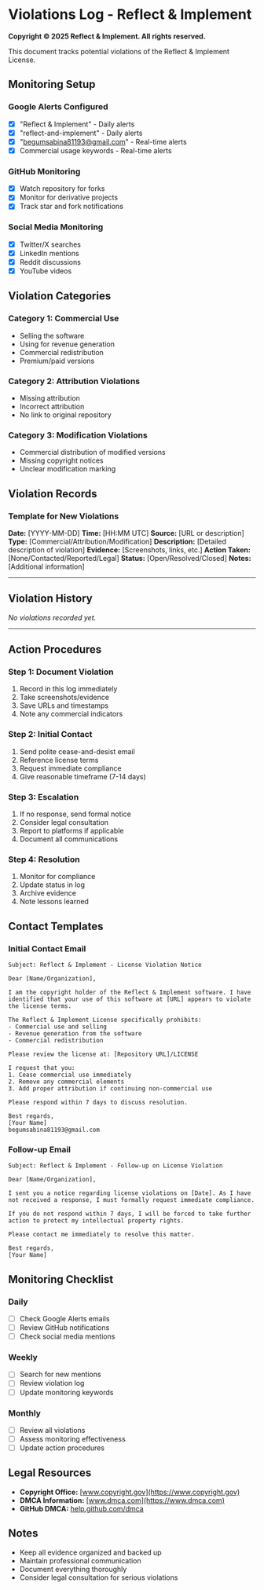 # Violations Log - Reflect & Implement

**Copyright © 2025 Reflect & Implement. All rights reserved.**

This document tracks potential violations of the Reflect & Implement License.

## Monitoring Setup

### Google Alerts Configured

- [x] "Reflect & Implement" - Daily alerts
- [x] "reflect-and-implement" - Daily alerts
- [x] "begumsabina81193@gmail.com" - Real-time alerts
- [x] Commercial usage keywords - Real-time alerts

### GitHub Monitoring

- [x] Watch repository for forks
- [x] Monitor for derivative projects
- [x] Track star and fork notifications

### Social Media Monitoring

- [x] Twitter/X searches
- [x] LinkedIn mentions
- [x] Reddit discussions
- [x] YouTube videos

## Violation Categories

### Category 1: Commercial Use

- Selling the software
- Using for revenue generation
- Commercial redistribution
- Premium/paid versions

### Category 2: Attribution Violations

- Missing attribution
- Incorrect attribution
- No link to original repository

### Category 3: Modification Violations

- Commercial distribution of modified versions
- Missing copyright notices
- Unclear modification marking

## Violation Records

### Template for New Violations

**Date:** [YYYY-MM-DD]
**Time:** [HH:MM UTC]
**Source:** [URL or description]
**Type:** [Commercial/Attribution/Modification]
**Description:** [Detailed description of violation]
**Evidence:** [Screenshots, links, etc.]
**Action Taken:** [None/Contacted/Reported/Legal]
**Status:** [Open/Resolved/Closed]
**Notes:** [Additional information]

---

## Violation History

_No violations recorded yet._

---

## Action Procedures

### Step 1: Document Violation

1. Record in this log immediately
2. Take screenshots/evidence
3. Save URLs and timestamps
4. Note any commercial indicators

### Step 2: Initial Contact

1. Send polite cease-and-desist email
2. Reference license terms
3. Request immediate compliance
4. Give reasonable timeframe (7-14 days)

### Step 3: Escalation

1. If no response, send formal notice
2. Consider legal consultation
3. Report to platforms if applicable
4. Document all communications

### Step 4: Resolution

1. Monitor for compliance
2. Update status in log
3. Archive evidence
4. Note lessons learned

## Contact Templates

### Initial Contact Email

```
Subject: Reflect & Implement - License Violation Notice

Dear [Name/Organization],

I am the copyright holder of the Reflect & Implement software. I have identified that your use of this software at [URL] appears to violate the license terms.

The Reflect & Implement License specifically prohibits:
- Commercial use and selling
- Revenue generation from the software
- Commercial redistribution

Please review the license at: [Repository URL]/LICENSE

I request that you:
1. Cease commercial use immediately
2. Remove any commercial elements
3. Add proper attribution if continuing non-commercial use

Please respond within 7 days to discuss resolution.

Best regards,
[Your Name]
begumsabina81193@gmail.com
```

### Follow-up Email

```
Subject: Reflect & Implement - Follow-up on License Violation

Dear [Name/Organization],

I sent you a notice regarding license violations on [Date]. As I have not received a response, I must formally request immediate compliance.

If you do not respond within 7 days, I will be forced to take further action to protect my intellectual property rights.

Please contact me immediately to resolve this matter.

Best regards,
[Your Name]
```

## Monitoring Checklist

### Daily

- [ ] Check Google Alerts emails
- [ ] Review GitHub notifications
- [ ] Check social media mentions

### Weekly

- [ ] Search for new mentions
- [ ] Review violation log
- [ ] Update monitoring keywords

### Monthly

- [ ] Review all violations
- [ ] Assess monitoring effectiveness
- [ ] Update action procedures

## Legal Resources

- **Copyright Office:** [www.copyright.gov](https://www.copyright.gov)
- **DMCA Information:** [www.dmca.com](https://www.dmca.com)
- **GitHub DMCA:** [help.github.com/dmca](https://help.github.com/dmca)

## Notes

- Keep all evidence organized and backed up
- Maintain professional communication
- Document everything thoroughly
- Consider legal consultation for serious violations
